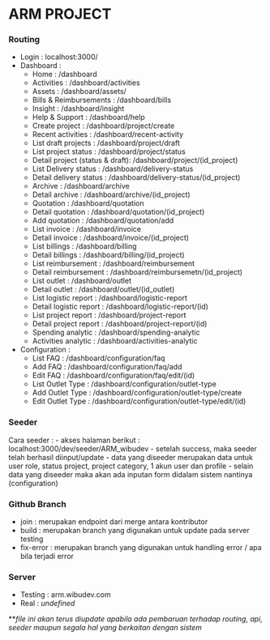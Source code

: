 # ARM PROJECT

### Routing

- Login : localhost:3000/
- Dashboard :
  - Home : /dashboard
  - Activities : /dashboard/activities
  - Assets : /dashboard/assets/
  - Bills & Reimbursements : /dashboard/bills
  - Insight : /dashboard/insight
  - Help & Support : /dashboard/help
  - Create project : /dashboard/project/create
  - Recent activities : /dashboard/recent-activity
  - List draft projects : /dashboard/project/draft
  - List project status : /dashboard/project/status
  - Detail project (status & draft): /dashboard/project/(id_project)
  - List Delivery status : /dashboard/delivery-status
  - Detail delivery status : /dashboard/delivery-status/(id_project)
  - Archive : /dashboard/archive
  - Detail archive : /dashboard/archive/(id_project)
  - Quotation : /dashboard/quotation
  - Detail quotation : /dashboard/quotation/(id_project)
  - Add quotation : /dashboard/quotation/add
  - List invoice : /dashboard/invoice
  - Detail invoice : /dashboard/invoice/(id_project)
  - List billings : /dashboard/billing
  - Detail billings : /dashboard/billing/(id_project)
  - List reimbursement : /dashboard/reimbursement
  - Detail reimbursement :    /dashboard/reimbursemetn/(id_project)
  - List outlet : /dashboard/outlet
  - Detail outlet : /dashboard/outlet/(id_outlet)
  - List logistic report : /dashboard/logistic-report
  - Detail logistic report : /dashboard/logistic-report/(id)
  - List project report : /dashboard/project-report
  - Detail project report : /dashboard/project-report/(id)
  - Spending analytic : /dashboard/spending-analytic
  - Activities analytic : /dashboard/activities-analytic
- Configuration :
  - List FAQ : /dashboard/configuration/faq
  - Add FAQ : /dashboard/configuration/faq/add
  - Edit FAQ : /dashboard/configuration/faq/edit/(id)
  - List Outlet Type : /dashboard/configuration/outlet-type
  - Add Outlet Type : /dashboard/configuration/outlet-type/create
  - Edit Outlet Type : /dashboard/configuration/outlet-type/edit/(id)

### Seeder

Cara seeder :
    - akses halaman berikut : localhost:3000/dev/seeder/ARM_wibudev
    - setelah success, maka seeder telah berhasil diinput/update
    - data yang diseeder merupakan data untuk user role, status project, project category, 1 akun user dan profile
    - selain data yang diseeder maka akan ada inputan form didalam sistem nantinya (configuration)

### Github Branch

- join : merupakan endpoint dari merge antara kontributor
- build : merupakan branch yang digunakan untuk update pada server testing
- fix-error : merupakan branch yang digunakan untuk handling error / apa bila terjadi error

### Server

- Testing : arm.wibudev.com
- Real : *undefined*

***file ini akan terus diupdate apabila ada pembaruan terhadap routing, api, seeder maupun segala hal yang berkaitan dengan sistem*
